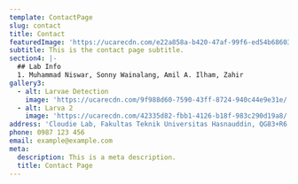 ```yaml
---
template: ContactPage
slug: contact
title: Contact
featuredImage: 'https://ucarecdn.com/e22a858a-b420-47af-99f6-ed54b6860333/'
subtitle: This is the contact page subtitle.
section4: |-
  ## Lab Info
  1. Muhammad Niswar, Sonny Wainalang, Amil A. Ilham, Zahir 
gallery3:
  - alt: Larvae Detection
    image: 'https://ucarecdn.com/9f988d60-7590-43ff-8724-940c44e9e31e/'
  - alt: Larva 2
    image: 'https://ucarecdn.com/42335d82-fbb1-4126-b18f-983c290d19a8/'
address: 'Cloudie Lab, Fakultas Teknik Universitas Hasnauddin, QG83+R6 Makassar'
phone: 0987 123 456
email: example@example.com
meta:
  description: This is a meta description.
  title: Contact Page
---
```


